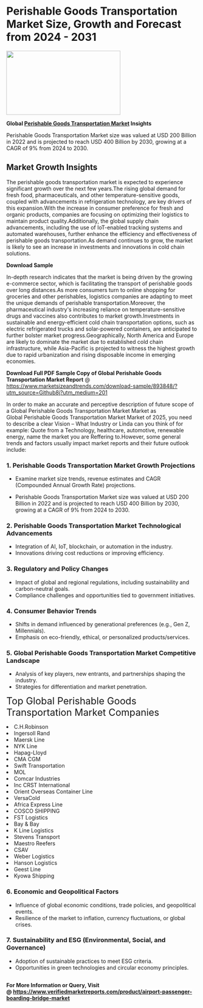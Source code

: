 <H1>Perishable Goods Transportation Market Size, Growth and Forecast from 2024 - 2031</H1><img class="aligncenter size-medium wp-image-584254" src="https://thirdeyenews.in/wp-content/uploads/2024/09/Global-Market-Research-300x168.jpeg" alt="" width="300" height="168" /><p><strong>Global&nbsp;<a href="https://www.marketsizeandtrends.com/download-sample/893848/?utm_source=Github8j?utm_medium=201">Perishable Goods Transportation Market</a> Insights</strong></p><p>Perishable Goods Transportation Market size was valued at USD 200 Billion in 2022 and is projected to reach USD 400 Billion by 2030, growing at a CAGR of 9% from 2024 to 2030.</p><p><h2>Market Growth Insights</h2> <p>The perishable goods transportation market is expected to experience significant growth over the next few years.The rising global demand for fresh food, pharmaceuticals, and other temperature-sensitive goods, coupled with advancements in refrigeration technology, are key drivers of this expansion.With the increase in consumer preference for fresh and organic products, companies are focusing on optimizing their logistics to maintain product quality.Additionally, the global supply chain advancements, including the use of IoT-enabled tracking systems and automated warehouses, further enhance the efficiency and effectiveness of perishable goods transportation.As demand continues to grow, the market is likely to see an increase in investments and innovations in cold chain solutions.</p> <p><strong>Download Sample</strong></p> <p>In-depth research indicates that the market is being driven by the growing e-commerce sector, which is facilitating the transport of perishable goods over long distances.As more consumers turn to online shopping for groceries and other perishables, logistics companies are adapting to meet the unique demands of perishable transportation.Moreover, the pharmaceutical industry's increasing reliance on temperature-sensitive drugs and vaccines also contributes to market growth.Investments in sustainable and energy-efficient cold chain transportation options, such as electric refrigerated trucks and solar-powered containers, are anticipated to further bolster market progress.Geographically, North America and Europe are likely to dominate the market due to established cold chain infrastructure, while Asia-Pacific is projected to witness the highest growth due to rapid urbanization and rising disposable income in emerging economies.</p> <p><span class=""><strong>Download Full PDF Sample Copy of Global Perishable Goods Transportation Market Report</strong> @ <a href="https://www.marketsizeandtrends.com/download-sample/893848/?utm_source=Github8j?utm_medium=201" target="_blank">https://www.marketsizeandtrends.com/download-sample/893848/?utm_source=Github8j?utm_medium=201</a></span></p><p>In order to make an accurate and perceptive description of future scope of a Global&nbsp;Perishable Goods Transportation Market Market as Global&nbsp;Perishable Goods Transportation Market Market of 2025, you need to describe a clear Vision &ndash; What Industry or Linda can you think of for example: Quote from a Technology, healthcare, automotive, renewable energy, name the market you are Reffering to.However, some general trends and factors usually impact market reports and their future outlook include:</p><h3>1.&nbsp;<strong>Perishable Goods Transportation Market Growth Projections</strong></h3><ul><li>Examine market size trends, revenue estimates and CAGR (Compounded Annual Growth Rate) projections.</li><li><p>Perishable Goods Transportation Market size was valued at USD 200 Billion in 2022 and is projected to reach USD 400 Billion by 2030, growing at a CAGR of 9% from 2024 to 2030.</p></li></ul><h3>2.&nbsp;<strong>Perishable Goods Transportation Market Technological Advancements</strong></h3><ul><li>Integration of AI, IoT, blockchain, or automation in the industry.</li><li>Innovations driving cost reductions or improving efficiency.</li></ul><h3>3.&nbsp;<strong>Regulatory and Policy Changes</strong></h3><ul><li>Impact of global and regional regulations, including sustainability and carbon-neutral goals.</li><li>Compliance challenges and opportunities tied to government initiatives.</li></ul><h3>4.&nbsp;<strong>Consumer Behavior Trends</strong></h3><ul><li>Shifts in demand influenced by generational preferences (e.g., Gen Z, Millennials).</li><li>Emphasis on eco-friendly, ethical, or personalized products/services.</li></ul><h3>5.&nbsp;<strong>Global Perishable Goods Transportation Market Competitive Landscape</strong></h3><ul><li>Analysis of key players, new entrants, and partnerships shaping the industry.</li><li>Strategies for differentiation and market penetration.</li></ul><p data-pm-slice="1 1 []"><span style="color: inherit; font-family: inherit; font-size: 25px;">Top Global Perishable Goods Transportation Market Companies</span></p><div class="" data-test-id=""><p><li>C.H.Robinson</li><li> Ingersoll Rand</li><li> Maersk Line</li><li> NYK Line</li><li> Hapag-Lloyd</li><li> CMA CGM</li><li> Swift Transportation</li><li> MOL</li><li> Comcar Industries</li><li> Inc CRST International</li><li> Orient Overseas Container Line</li><li> VersaCold</li><li> Africa Express Line</li><li> COSCO SHIPPING</li><li> FST Logistics</li><li> Bay & Bay</li><li> K Line Logistics</li><li> Stevens Transport</li><li> Maestro Reefers</li><li> CSAV</li><li> Weber Logistics</li><li> Hanson Logistics</li><li> Geest Line</li><li> Kyowa Shipping</li></p></div><h3>6.&nbsp;<strong>Economic and Geopolitical Factors</strong></h3><ul><li>Influence of global economic conditions, trade policies, and geopolitical events.</li><li>Resilience of the market to inflation, currency fluctuations, or global crises.</li></ul><h3>7.&nbsp;<strong>Sustainability and ESG (Environmental, Social, and Governance)</strong></h3><ul><li>Adoption of sustainable practices to meet ESG criteria.</li><li>Opportunities in green technologies and circular economy principles.</li></ul><h2><strong style="font-size: 14px;">For More Information or Query, Visit @&nbsp;</strong><a style="background-color: #ffffff; font-size: 14px;" href="https://www.marketsizeandtrends.com/report/perishable-goods-transportation-market-/" target="_blank">https://www.verifiedmarketreports.com/product/airport-passenger-boarding-bridge-market</a></h2>